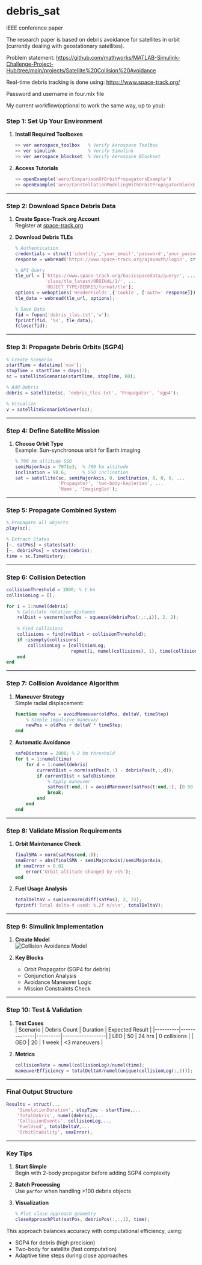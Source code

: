 # debris_sat
IEEE conference paper 


The research paper is based on debris avoidance for satellites in orbit (currently dealing with geostationary satellites).

Problem statement: https://github.com/mathworks/MATLAB-Simulink-Challenge-Project-Hub/tree/main/projects/Satellite%20Collision%20Avoidance

Real-time debris tracking is done using: https://www.space-track.org/

Password and username in four.mlx file

My current workflow(optional to work the same way, up to you):

### **Step 1: Set Up Your Environment**
1. **Install Required Toolboxes**
   ```matlab
   >> ver aerospace_toolbox   % Verify Aerospace Toolbox
   >> ver simulink            % Verify Simulink
   >> ver aerospace_blockset  % Verify Aerospace Blockset
   ```
2. **Access Tutorials**
   ```matlab
   >> openExample('aero/ComparisonOfOrbitPropagatorsExample')
   >> openExample('aero/ConstellationModelingWithOrbitPropagatorBlockExample')
   ```

---

### **Step 2: Download Space Debris Data**
1. **Create Space-Track.org Account**  
   Register at [space-track.org](https://www.space-track.org)

2. **Download Debris TLEs**  
   ```matlab
   % Authentication
   credentials = struct('identity','your_email','password','your_password');
   response = webread('https://www.space-track.org/ajaxauth/login', credentials);
   
   % API Query
   tle_url = ['https://www.space-track.org/basicspacedata/query/', ...
              'class/tle_latest/ORDINAL/1/', ...
              'OBJECT_TYPE/DEBRIS/format/tle'];
   options = weboptions('HeaderFields',{'Cookie', ['auth=' response]});
   tle_data = webread(tle_url, options);
   
   % Save Data
   fid = fopen('debris_tles.txt','w');
   fprintf(fid, '%s', tle_data);
   fclose(fid);
   ```

---

### **Step 3: Propagate Debris Orbits (SGP4)**
```matlab
% Create Scenario
startTime = datetime('now');
stopTime = startTime + days(7);
sc = satelliteScenario(startTime, stopTime, 60);

% Add Debris
debris = satellite(sc, 'debris_tles.txt', 'Propagator', 'sgp4');

% Visualize
v = satelliteScenarioViewer(sc);
```

---

### **Step 4: Define Satellite Mission**
1. **Choose Orbit Type**  
   Example: Sun-synchronous orbit for Earth imaging
   ```matlab
   % 700 km altitude SSO
   semiMajorAxis = 7071e3;  % 700 km altitude
   inclination = 98.6;      % SSO inclination
   sat = satellite(sc, semiMajorAxis, 0, inclination, 0, 0, 0, ...
                   'Propagator', 'two-body-keplerian', ...
                   'Name', 'ImagingSat');
   ```

---

### **Step 5: Propagate Combined System**
```matlab
% Propagate all objects
play(sc);

% Extract States
[~, satPos] = states(sat);
[~, debrisPos] = states(debris);
time = sc.TimeHistory;
```

---

### **Step 6: Collision Detection**
```matlab
collisionThreshold = 1000; % 1 km
collisionLog = [];

for i = 1:numel(debris)
    % Calculate relative distance
    relDist = vecnorm(satPos - squeeze(debrisPos(:,:,i)), 2, 2);
    
    % Find collisions
    collisions = find(relDist < collisionThreshold);
    if ~isempty(collisions)
        collisionLog = [collisionLog; 
                        repmat(i, numel(collisions), 1), time(collisions)];
    end
end
```

---

### **Step 7: Collision Avoidance Algorithm**
1. **Maneuver Strategy**  
   Simple radial displacement:
   ```matlab
   function newPos = avoidManeuver(oldPos, deltaV, timeStep)
       % Simple impulsive maneuver
       newPos = oldPos + deltaV * timeStep;
   end
   ```

2. **Automatic Avoidance**  
   ```matlab
   safeDistance = 2000; % 2 km threshold
   for t = 1:numel(time)
       for d = 1:numel(debris)
           currentDist = norm(satPos(t,:) - debrisPos(t,:,d));
           if currentDist < safeDistance
               % Apply maneuver
               satPos(t:end,:) = avoidManeuver(satPos(t:end,:), [0 50 0], 60);
               break;
           end
       end
   end
   ```

---

### **Step 8: Validate Mission Requirements**
1. **Orbit Maintenance Check**
   ```matlab
   finalSMA = norm(satPos(end,:));
   smaError = abs(finalSMA - semiMajorAxis)/semiMajorAxis;
   if smaError > 0.01
       error('Orbit altitude changed by >1%');
   end
   ```

2. **Fuel Usage Analysis**
   ```matlab
   totalDeltaV = sum(vecnorm(diff(satPos), 2, 2));
   fprintf('Total delta-V used: %.2f m/s\n', totalDeltaV);
   ```

---

### **Step 9: Simulink Implementation**
1. **Create Model**  
   ![Collision Avoidance Model](https://mathworks.com/help/examples/aerospace_blks/win64/SatelliteCollisionAvoidanceExample_01.png)

2. **Key Blocks**  
   - Orbit Propagator (SGP4 for debris)
   - Conjunction Analysis
   - Avoidance Maneuver Logic
   - Mission Constraints Check

---

### **Step 10: Test & Validation**
1. **Test Cases**  
   | Scenario | Debris Count | Duration | Expected Result |
   |----------|--------------|----------|------------------|
   | LEO      | 50           | 24 hrs   | 0 collisions     |
   | GEO      | 20           | 1 week   | <3 maneuvers     |

2. **Metrics**  
   ```matlab
   collisionRate = numel(collisionLog)/numel(time);
   maneuverEfficiency = totalDeltaV/numel(unique(collisionLog(:,1)));
   ```

---

### **Final Output Structure**
```matlab
Results = struct(...
    'SimulationDuration', stopTime - startTime,...
    'TotalDebris', numel(debris),...
    'CollisionEvents', collisionLog,...
    'FuelUsed', totalDeltaV,...
    'OrbitStability', smaError);
```

---

### **Key Tips**
1. **Start Simple**  
   Begin with 2-body propagator before adding SGP4 complexity

2. **Batch Processing**  
   Use `parfor` when handling >100 debris objects

3. **Visualization**  
   ```matlab
   % Plot close approach geometry
   closeApproachPlot(satPos, debrisPos(:,:,1), time);
   ```

This approach balances accuracy with computational efficiency, using:
- SGP4 for debris (high precision)
- Two-body for satellite (fast computation)
- Adaptive time steps during close approaches
